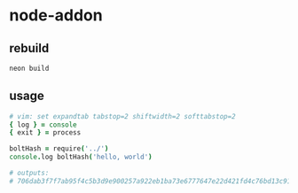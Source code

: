 # node-addon

## rebuild
```bash
neon build
```

## usage

```coffeescript
# vim: set expandtab tabstop=2 shiftwidth=2 softtabstop=2
{ log } = console
{ exit } = process

boltHash = require('../')
console.log boltHash('hello, world')

# outputs:
# 706dab3f7f7ab95f4c5b3d9e900257a922eb1ba73e6777647e22d421fd4c76bd13c9149f3f933fe93fc39f7fda0598319ed98eeb2ea48d91ab096e747b1cdc51

```

